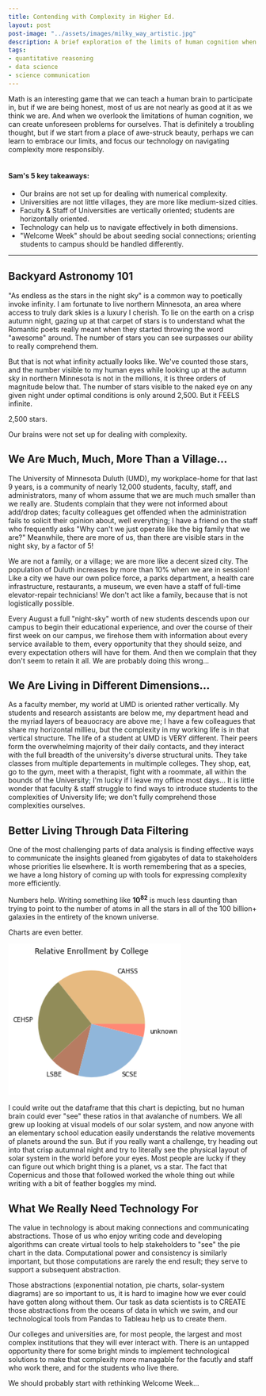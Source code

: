 ```yaml
---
title: Contending with Complexity in Higher Ed.
layout: post
post-image: "../assets/images/milky_way_artistic.jpg"
description: A brief exploration of the limits of human cognition when it comes to data
tags:
- quantitative reasoning
- data science
- science communication
---
```


Math is an interesting game that we can teach a human brain to participate in, but if we are being honest, most of us are not nearly as good at it as we think we are. And when we overlook the limitations of human cognition, we can create unforeseen problems for ourselves. That is definitely a troubling thought, but if we start from a place of awe-struck beauty, perhaps we can learn to embrace our limits, and focus our technology on navigating complexity more responsibly.  
<br>

#### Sam's 5 key takeaways:

-   Our brains are not set up for dealing with numerical complexity.
-   Universities are not little villages, they are more like medium-sized cities.
-   Faculty & Staff of Universities are vertically oriented; students are horizontally oriented.
-   Technology can help us to navigate effectively in both dimensions.
-   "Welcome Week" should be about seeding social connections; orienting students to campus should be handled differently.

------------------------------------------------------------------------

## Backyard Astronomy 101

"As endless as the stars in the night sky" is a common way to poetically invoke infinity. I am fortunate to live northern Minnesota, an area where access to truly dark skies is a luxury I cherish. To lie on the earth on a crisp autumn night, gazing up at that carpet of stars is to understand what the Romantic poets really meant when they started throwing the word "awesome" around. The number of stars you can see surpasses our ability to really comprehend them.

But that is not what infinity actually looks like. We've counted those stars, and the number visible to my human eyes while looking up at the autumn sky in northern Minnesota is not in the millions, it is three orders of magnitude below that. The number of stars visible to the naked eye on any given night under optimal conditions is only around 2,500. But it FEELS infinite. 

2,500 stars.

Our brains were not set up for dealing with complexity.


## We Are Much, Much, More Than a Village...

The University of Minnesota Duluth (UMD), my workplace-home for that last 9 years, is a community of nearly 12,000 students, faculty, staff, and administrators, many of whom assume that we are much much smaller than we really are. Students complain that they were not informed about add/drop dates; faculty colleagues get offended when the administration fails to solicit their opinion about, well everything; I have a friend on the staff who frequently asks "Why can't we just operate like the big family that we are?" Meanwhile, there are more of us, than there are visible stars in the night sky, by a factor of 5! 

We are not a family, or a village; we are more like a decent sized city. The population of Duluth increases by more than 10% when we are in session! Like a city we have our own police force, a parks department, a health care infrastructure, restaurants, a museum, we even have a staff of full-time elevator-repair technicians! We don't act like a family, because that is not logistically possible.

Every August a full "night-sky" worth of new students descends upon our campus to begin their educational experience, and over the course of their first week on our campus, we firehose them with information about every service available to them, every opportunity that they should seize, and every expectation others will have for them. And then we complain that they don't seem to retain it all. We are probably doing this wrong...


## We Are Living in Different Dimensions...

As a faculty member, my world at UMD is oriented rather vertically. My students and research assistants are below me, my department head and the myriad layers of beauocracy are above me; I have a few colleagues that share my horizontal millieu, but the complexity in my working life is in that vertical structure. The life of a student at UMD is VERY different. Their peers form the overwhelming majority of their daily contacts, and they interact with the full breadth of the university's diverse structural units. They take classes from multiple departements in multimple colleges. They shop, eat, go to the gym, meet with a therapist, fight with a roommate, all within the bounds of the University; I'm lucky if I leave my office most days... It is little wonder that faculty & staff struggle to find ways to introduce students to the complexities of University life; we don't fully comprehend those complexities ourselves.


## Better Living Through Data Filtering

One of the most challenging parts of data analysis is finding effective ways to communicate the insights gleaned from gigabytes of data to stakeholders whose priorities lie elsewhere. It is worth remembering that as a species, we have a long history of coming up with tools for expressing complexity more efficiently. 

Numbers help. Writing something like **10<sup>82</sup>** is much less daunting than trying to point to the number of atoms in all the stars in all of the 100 billion+ galaxies in the entirety of the known universe. 

Charts are even better.

<img src="../assets/images/pie_chart.png" width=350>

I could write out the dataframe that this chart is depicting, but no human brain could ever "see" these ratios in that avalanche of numbers. We all grew up looking at visual models of our solar system, and now anyone with an elementary school education easily understands the relative movements of planets around the sun. But if you really want a challenge, try heading out into that crisp autumnal night and try to literally see the physical layout of solar system in the world before your eyes. Most people are lucky if they can figure out which bright thing is a planet, vs a star. The fact that Copernicus and those that followed worked the whole thing out while writing with a bit of feather boggles my mind.


## What We Really Need Technology For

The value in technology is about making connections and communicating abstractions. Those of us who enjoy writing code and developing algorithms can create virtual tools to help stakeholders to "see" the pie chart in the data. Computational power and consistency is similarly important, but those computations are rarely the end result; they serve to support a subsequent abstraction. 

Those abstractions (exponential notation, pie charts, solar-system diagrams) are so important to us, it is hard to imagine how we ever could have gotten along without them. Our task as data scientists is to CREATE those abstractions from the oceans of data in which we swim, and our technological tools from Pandas to Tableau help us to create them.

Our colleges and universities are, for most people, the largest and most complex institutions that they will ever interact with. There is an untapped opportunity there for some bright minds to implement technological solutions to make that complexity more managable for the facutly and staff who work there, and for the students who live there.

We should probably start with rethinking Welcome Week...